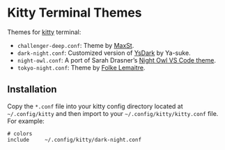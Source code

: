 # Kitty Terminal Themes

Themes for [kitty](https://sw.kovidgoyal.net/kitty/) terminal:

- `challenger-deep.conf`: Theme by [MaxSt](https://github.com/challenger-deep-theme/kitty).
- `dark-night.conf`: Customized version of [YsDark](https://github.com/Ya-suke/ysdark) by Ya-suke.
- `night-owl.conf`: A port of Sarah Drasner’s [Night Owl VS Code theme](https://github.com/sdras/night-owl-vscode-theme).
- `tokyo-night.conf`: Theme by [Folke Lemaitre](https://github.com/folke/tokyonight.nvim/raw/main/extras/kitty_tokyonight_night.conf).

## Installation

Copy the `*.conf` file into your kitty config directory located at `~/.config/kitty` and then import to your `~/.config/kitty/kitty.conf` file.  For example:

```apacheconf
# colors
include     ~/.config/kitty/dark-night.conf
```
